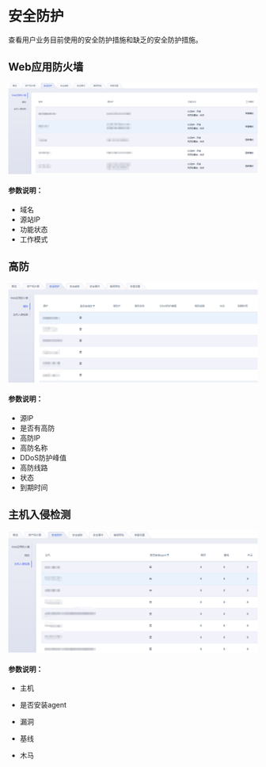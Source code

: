 # 安全防护

查看用户业务目前使用的安全防护措施和缺乏的安全防护措施。

## Web应用防火墙

![](/images/operation/安全防护-web应用防火墙.png)

#### 参数说明：

  - 域名
  - 源站IP
  - 功能状态
  - 工作模式

## 高防

![](/images/operation/安全防护-高防.png)

#### 参数说明：

  - 源IP
  - 是否有高防
  - 高防IP
  - 高防名称
  - DDoS防护峰值
  - 高防线路
  - 状态
  - 到期时间

## 主机入侵检测

![](/images/operation/安全防护-主机入侵检测.png)

#### 参数说明：

  - 主机

  - 是否安装agent

  - 漏洞

  - 基线

  - 木马

    